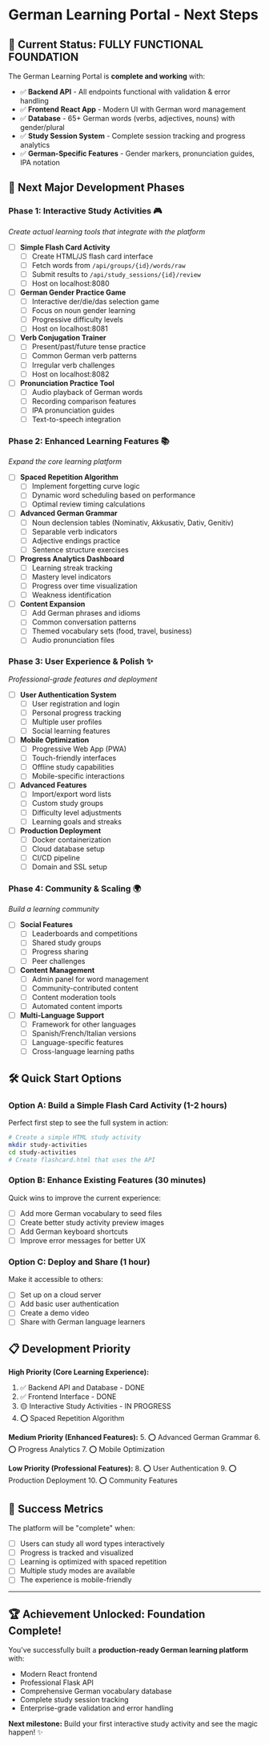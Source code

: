 # German Learning Portal - Next Steps

## 🎉 **Current Status: FULLY FUNCTIONAL FOUNDATION**

The German Learning Portal is **complete and working** with:
- ✅ **Backend API** - All endpoints functional with validation & error handling
- ✅ **Frontend React App** - Modern UI with German word management
- ✅ **Database** - 65+ German words (verbs, adjectives, nouns) with gender/plural
- ✅ **Study Session System** - Complete session tracking and progress analytics
- ✅ **German-Specific Features** - Gender markers, pronunciation guides, IPA notation

## 🚀 **Next Major Development Phases**

### Phase 1: Interactive Study Activities 🎮
*Create actual learning tools that integrate with the platform*

- [ ] **Simple Flash Card Activity**
  - [ ] Create HTML/JS flash card interface
  - [ ] Fetch words from `/api/groups/{id}/words/raw`
  - [ ] Submit results to `/api/study_sessions/{id}/review`
  - [ ] Host on localhost:8080

- [ ] **German Gender Practice Game**
  - [ ] Interactive der/die/das selection game
  - [ ] Focus on noun gender learning
  - [ ] Progressive difficulty levels
  - [ ] Host on localhost:8081

- [ ] **Verb Conjugation Trainer**
  - [ ] Present/past/future tense practice
  - [ ] Common German verb patterns
  - [ ] Irregular verb challenges
  - [ ] Host on localhost:8082

- [ ] **Pronunciation Practice Tool**
  - [ ] Audio playback of German words
  - [ ] Recording comparison features
  - [ ] IPA pronunciation guides
  - [ ] Text-to-speech integration

### Phase 2: Enhanced Learning Features 📚
*Expand the core learning platform*

- [ ] **Spaced Repetition Algorithm**
  - [ ] Implement forgetting curve logic
  - [ ] Dynamic word scheduling based on performance
  - [ ] Optimal review timing calculations

- [ ] **Advanced German Grammar**
  - [ ] Noun declension tables (Nominativ, Akkusativ, Dativ, Genitiv)
  - [ ] Separable verb indicators
  - [ ] Adjective endings practice
  - [ ] Sentence structure exercises

- [ ] **Progress Analytics Dashboard**
  - [ ] Learning streak tracking
  - [ ] Mastery level indicators
  - [ ] Progress over time visualization
  - [ ] Weakness identification

- [ ] **Content Expansion**
  - [ ] Add German phrases and idioms
  - [ ] Common conversation patterns
  - [ ] Themed vocabulary sets (food, travel, business)
  - [ ] Audio pronunciation files

### Phase 3: User Experience & Polish ✨
*Professional-grade features and deployment*

- [ ] **User Authentication System**
  - [ ] User registration and login
  - [ ] Personal progress tracking
  - [ ] Multiple user profiles
  - [ ] Social learning features

- [ ] **Mobile Optimization**
  - [ ] Progressive Web App (PWA)
  - [ ] Touch-friendly interfaces
  - [ ] Offline study capabilities
  - [ ] Mobile-specific interactions

- [ ] **Advanced Features**
  - [ ] Import/export word lists
  - [ ] Custom study groups
  - [ ] Difficulty level adjustments
  - [ ] Learning goals and streaks

- [ ] **Production Deployment**
  - [ ] Docker containerization
  - [ ] Cloud database setup
  - [ ] CI/CD pipeline
  - [ ] Domain and SSL setup

### Phase 4: Community & Scaling 🌍
*Build a learning community*

- [ ] **Social Features**
  - [ ] Leaderboards and competitions
  - [ ] Shared study groups
  - [ ] Progress sharing
  - [ ] Peer challenges

- [ ] **Content Management**
  - [ ] Admin panel for word management
  - [ ] Community-contributed content
  - [ ] Content moderation tools
  - [ ] Automated content imports

- [ ] **Multi-Language Support**
  - [ ] Framework for other languages
  - [ ] Spanish/French/Italian versions
  - [ ] Language-specific features
  - [ ] Cross-language learning paths

## 🛠️ **Quick Start Options**

### Option A: Build a Simple Flash Card Activity (1-2 hours)
Perfect first step to see the full system in action:

```bash
# Create a simple HTML study activity
mkdir study-activities
cd study-activities
# Create flashcard.html that uses the API
```

### Option B: Enhance Existing Features (30 minutes)
Quick wins to improve the current experience:

- [ ] Add more German vocabulary to seed files
- [ ] Create better study activity preview images
- [ ] Add German keyboard shortcuts
- [ ] Improve error messages for better UX

### Option C: Deploy and Share (1 hour)
Make it accessible to others:

- [ ] Set up on a cloud server
- [ ] Add basic user authentication
- [ ] Create a demo video
- [ ] Share with German language learners

## 📋 **Development Priority**

**High Priority (Core Learning Experience):**
1. ✅ Backend API and Database - DONE
2. ✅ Frontend Interface - DONE
3. 🟡 Interactive Study Activities - IN PROGRESS
4. ⭕ Spaced Repetition Algorithm

**Medium Priority (Enhanced Features):**
5. ⭕ Advanced German Grammar
6. ⭕ Progress Analytics
7. ⭕ Mobile Optimization

**Low Priority (Professional Features):**
8. ⭕ User Authentication
9. ⭕ Production Deployment
10. ⭕ Community Features

## 🎯 **Success Metrics**

The platform will be "complete" when:
- [ ] Users can study all word types interactively
- [ ] Progress is tracked and visualized
- [ ] Learning is optimized with spaced repetition
- [ ] Multiple study modes are available
- [ ] The experience is mobile-friendly

---

## 🏆 **Achievement Unlocked: Foundation Complete!**

You've successfully built a **production-ready German learning platform** with:
- Modern React frontend
- Professional Flask API
- Comprehensive German vocabulary database
- Complete study session tracking
- Enterprise-grade validation and error handling

**Next milestone:** Build your first interactive study activity and see the magic happen! ✨